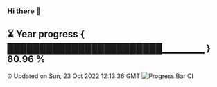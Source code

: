 ### Hi there 👋
⏳ Year progress { ████████████████████████▁▁▁▁▁▁ } 80.96 %
---
⏰ Updated on Sun, 23 Oct 2022 12:13:36 GMT
![Progress Bar CI](https://github.com/Moyi321/Moyi321/workflows/Progress%20Bar%20CI/badge.svg)
